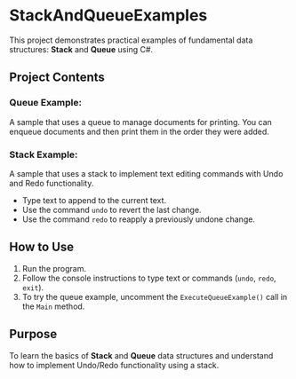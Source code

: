 # StackAndQueueExamples

This project demonstrates practical examples of fundamental data structures: **Stack** and **Queue** using C#.

## Project Contents

### Queue Example:
A sample that uses a queue to manage documents for printing. You can enqueue documents and then print them in the order they were added.

### Stack Example:
A sample that uses a stack to implement text editing commands with Undo and Redo functionality.

- Type text to append to the current text.
- Use the command `undo` to revert the last change.
- Use the command `redo` to reapply a previously undone change.

## How to Use

1. Run the program.
2. Follow the console instructions to type text or commands (`undo`, `redo`, `exit`).
3. To try the queue example, uncomment the `ExecuteQueueExample()` call in the `Main` method.

## Purpose

To learn the basics of **Stack** and **Queue** data structures and understand how to implement Undo/Redo functionality using a stack.
